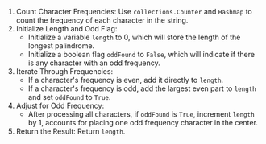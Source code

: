 1. Count Character Frequencies: Use `collections.Counter` and `Hashmap` to count the frequency of each character in the string.
2. Initialize Length and Odd Flag:
   - Initialize a variable `length` to 0, which will store the length of the longest palindrome.
   - Initialize a boolean flag `oddFound` to `False`, which will indicate if there is any character with an odd frequency.
3. Iterate Through Frequencies:
   - If a character's frequency is even, add it directly to `length`.
   - If a character's frequency is odd, add the largest even part to `length` and set `oddFound` to `True`.
4. Adjust for Odd Frequency:
   - After processing all characters, if `oddFound` is `True`, increment `length` by 1, accounts for placing one odd frequency character in the center.
5. Return the Result: Return `length`.
